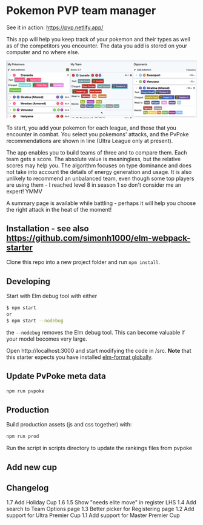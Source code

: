 # Pokemon PVP team manager

See it in action: https://pvp.netlify.app/

This app will help you keep track of your pokemon and their types as well as of the competitors you encounter. The data you add is stored on your computer and no where else.

![screenshot](https://github.com/simonh1000/pvp-chooser/blob/master/src/assets/images/screenshot.png?raw=true)

To start, you add your pokemon for each league, and those that you encounter in combat. You select you pokemons' attacks, and the PvPoke recommendations are shown in line (Ultra League only at present).

The app enables you to build teams of three and to compare them. Each team gets a score. The absolute value is meaningless, but the relative scores may help you. The algorithm focuses on type dominance and does not take into account the details of energy generation and usage. It is also unlikely to recommend an unbalanced team, even though some top players are using them - I reached level 8 in season 1 so don't consider me an expert! YMMV

A summary page is available while battling - perhaps it will help you choose the right attack in the heat of the moment!

## Installation - see also https://github.com/simonh1000/elm-webpack-starter

Clone this repo into a new project folder and run `npm install`.

## Developing

Start with Elm debug tool with either
```sh
$ npm start
or
$ npm start --nodebug
```

the `--nodebug` removes the Elm debug tool. This can become valuable if your model becomes very large.

Open http://localhost:3000 and start modifying the code in /src.  **Note** that this starter expects you have installed [elm-format globally](https://github.com/avh4/elm-format#installation-). 

## Update PvPoke meta data

```sh
npm run pvpoke
```

## Production

Build production assets (js and css together) with:

```sh
npm run prod
```

Run the script in scripts directory to update the rankings files from pvpoke

## Add new cup


## Changelog

1.7 Add Holiday Cup
1.6
1.5 Show "needs elite move" in register LHS
1.4 Add search to Team Options page
1.3 Better picker for Registering page
1.2 Add support for Ultra Premier Cup
1.1 Add support for Master Premier Cup
